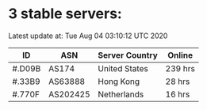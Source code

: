 # 3 stable servers:

Latest update at: Tue Aug 04 03:10:12 UTC 2020

| ID | ASN | Server Country | Online |
| -- | --- | -------------- | ------ |
| #.D09B | AS174 | United States | 239 hrs |
| #.33B9 | AS63888 | Hong Kong | 28 hrs |
| #.770F | AS202425 | Netherlands | 16 hrs |


